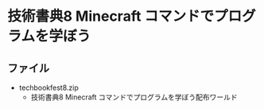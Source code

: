# 技術書典8 Minecraft コマンドでプログラムを学ぼう

## ファイル
- techbookfest8.zip
  - 技術書典8 Minecraft コマンドでプログラムを学ぼう配布ワールド
